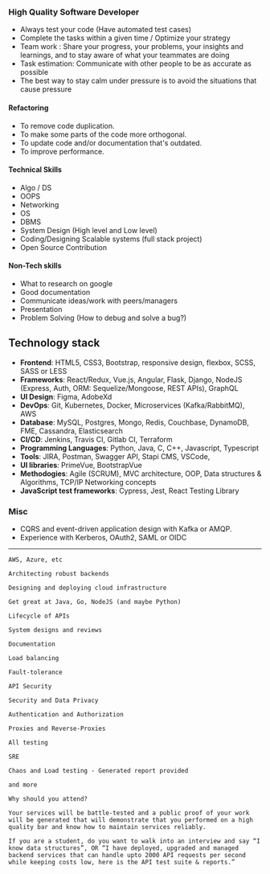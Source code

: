 ### High Quality Software Developer
- Always test your code (Have automated test cases)
- Complete the tasks within a given time / Optimize your strategy
- Team work : Share your progress, your problems, your insights and learnings, and to stay aware of what your teammates are doing 
- Task estimation: Communicate with other people to be as accurate as possible
- The best way to stay calm under pressure is to avoid the situations that cause pressure

#### Refactoring
- To remove code duplication.
- To make some parts of the code more orthogonal.
- To update code and/or documentation that's outdated.
- To improve performance.

#### Technical Skills
- Algo / DS 
- OOPS
- Networking
- OS
- DBMS
- System Design (High level and Low level)
- Coding/Designing Scalable systems (full stack project)
- Open Source Contribution

#### Non-Tech skills
- What to research on google
- Good documentation
- Communicate ideas/work with peers/managers
- Presentation
- Problem Solving (How to debug and solve a bug?)

## Technology stack

- **Frontend**: HTML5, CSS3, Bootstrap, responsive design, flexbox, SCSS, SASS or LESS
- **Frameworks**: React/Redux, Vue.js, Angular, Flask, Django, NodeJS (Express, Auth, ORM: Sequelize/Mongoose, REST APIs), GraphQL
- **UI Design**: Figma, AdobeXd
- **DevOps**: Git, Kubernetes, Docker, Microservices (Kafka/RabbitMQ), AWS
- **Database**: MySQL, Postgres, Mongo, Redis, Couchbase, DynamoDB, FME, Cassandra, Elasticsearch
- **CI/CD**: Jenkins, Travis CI, Gitlab CI, Terraform
- **Programming Languages**: Python, Java, C, C++, Javascript, Typescript
- **Tools**: JIRA, Postman, Swagger API, Stapi CMS, VSCode, 
- **UI libraries**: PrimeVue, BootstrapVue
- **Methodogies**: Agile (SCRUM), MVC architecture, OOP, Data structures & Algorithms, TCP/IP Networking concepts
- **JavaScript test frameworks**: Cypress, Jest, React Testing Library

### Misc
- CQRS and event-driven application design with Kafka or AMQP.
- Experience with Kerberos, OAuth2, SAML or OIDC

---
```
AWS, Azure, etc

Architecting robust backends

Designing and deploying cloud infrastructure

Get great at Java, Go, NodeJS (and maybe Python)

Lifecycle of APIs

System designs and reviews

Documentation

Load balancing

Fault-tolerance

API Security

Security and Data Privacy

Authentication and Authorization

Proxies and Reverse-Proxies

All testing

SRE

Chaos and Load testing - Generated report provided

and more

Why should you attend?

Your services will be battle-tested and a public proof of your work will be generated that will demonstrate that you performed on a high quality bar and know how to maintain services reliably.

If you are a student, do you want to walk into an interview and say “I know data structures”, OR “I have deployed, upgraded and managed backend services that can handle upto 2000 API requests per second while keeping costs low, here is the API test suite & reports.”
```
